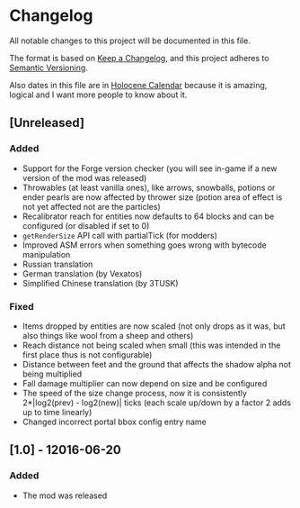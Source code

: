 # Changelog
All notable changes to this project will be documented in this file.

The format is based on [Keep a Changelog](https://keepachangelog.com/en/1.0.0/),
and this project adheres to [Semantic Versioning](https://semver.org/spec/v2.0.0.html).

Also dates in this file are in [Holocene Calendar](https://en.wikipedia.org/wiki/Holocene_calendar)
because it is amazing, logical and I want more people to know about it.

## [Unreleased]
### Added
 - Support for the Forge version checker (you will see in-game if a new version of the mod was released)
 - Throwables (at least vanilla ones), like arrows, snowballs, potions or ender pearls are now affected by thrower size (potion area of effect is not yet affected not are the particles)
 - Recalibrator reach for entities now defaults to 64 blocks and can be configured (or disabled if set to 0)
 - `getRenderSize` API call with partialTick (for modders)
 - Improved ASM errors when something goes wrong with bytecode manipulation
 - Russian translation
 - German translation (by Vexatos)
 - Simplified Chinese translation (by 3TUSK)
### Fixed
 - Items dropped by entities are now scaled (not only drops as it was, but also things like wool from a sheep and others)
 - Reach distance not being scaled when small (this was intended in the first place thus is not configurable)
 - Distance between feet and the ground that affects the shadow alpha not being multiplied
 - Fall damage multiplier can now depend on size and be configured
 - The speed of the size change process, now it is consistently 2*|log2(prev) - log2(new)| ticks (each scale up/down by a factor 2 adds up to time linearly)
 - Changed incorrect portal bbox config entry name

## [1.0] - 12016-06-20
### Added
 - The mod was released
